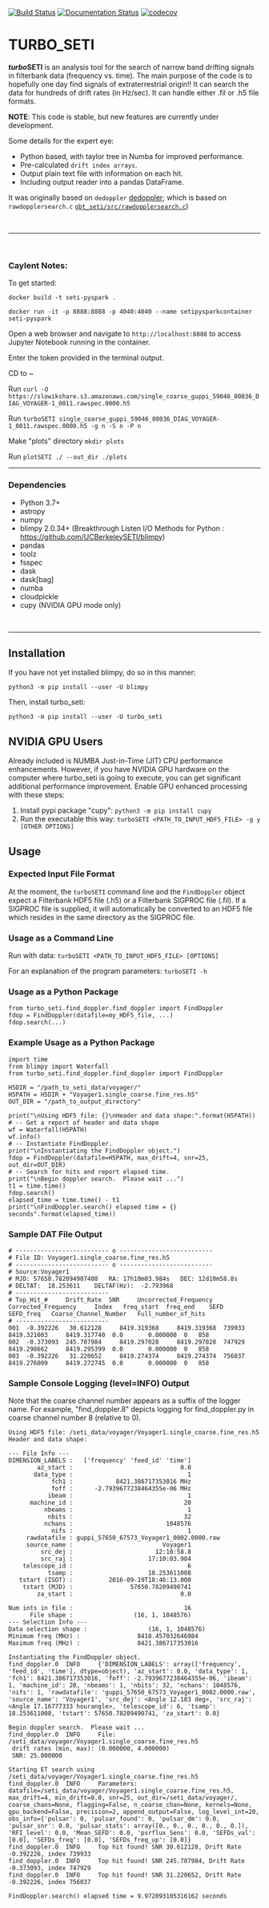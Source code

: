 [![Build Status](https://travis-ci.org/UCBerkeleySETI/turbo_seti.svg?branch=master)](https://travis-ci.org/UCBerkeleySETI/turbo_seti)
[![Documentation Status](https://readthedocs.org/projects/turbo-seti/badge/?version=latest)](https://turbo-seti.readthedocs.io/en/latest/?badge=latest)
[![codecov](https://codecov.io/gh/UCBerkeleySETI/turbo_seti/branch/master/graph/badge.svg)](https://codecov.io/gh/UCBerkeleySETI/turbo_seti)



TURBO_SETI
=============================

***turbo*SETI** is an analysis tool for the search of narrow band drifting signals in filterbank data (frequency vs. time).
The main purpose of the code is to hopefully one day find signals of extraterrestrial origin!!
It can search the data for hundreds of drift rates (in Hz/sec). It can handle either .fil or .h5 file formats.

**NOTE**:
This code is stable, but new features are currently under development.

Some details for the expert eye:

- Python based, with taylor tree in Numba for improved performance.
- Pre-calculated `drift index arrays`.
- Output plain text file with information on each hit.
- Including output reader into a pandas DataFrame.

It was originally based on `dedoppler` [dedoppler](http://github.com/cs150bf/gbt_seti/); which is based on  `rawdopplersearch.c`  [`gbt_seti/src/rawdopplersearch.c`](https://github.com/UCBerkeleySETI/gbt_seti/tree/master/src/rawdopplersearch.c))

&nbsp;

-------------------

&nbsp;

### Caylent Notes:

To get started:

`docker build -t seti-pyspark .`

`docker run -it -p 8888:8888 -p 4040:4040 --name setipysparkcontainer seti-pyspark`

Open a web browser and navigate to `http://localhost:8888` to access Jupyter Notebook running in the container.

Enter the token provided in the terminal output.

CD to ~

Run `curl -O https://slowikshare.s3.amazonaws.com/single_coarse_guppi_59046_80036_DIAG_VOYAGER-1_0011.rawspec.0000.h5`

Run `turboSETI single_coarse_guppi_59046_80036_DIAG_VOYAGER-1_0011.rawspec.0000.h5 -g n -S n -P n`

Make "plots" directory `mkdir plots`

Run `plotSETI ./ --out_dir ./plots`

-------------------

### Dependencies

- Python 3.7+
- astropy
- numpy
- blimpy 2.0.34+ (Breakthrough Listen I/O Methods for Python :  https://github.com/UCBerkeleySETI/blimpy)
- pandas
- toolz
- fsspec
- dask
- dask[bag]
- numba
- cloudpickle
- cupy (NVIDIA GPU mode only)

&nbsp;

--------------------------

## Installation

If you have not yet installed blimpy, do so in this manner:

`python3 -m pip install --user -U blimpy`

Then, install turbo_seti:

`python3 -m pip install --user -U turbo_seti`

## NVIDIA GPU Users

Already included is NUMBA Just-in-Time (JIT) CPU performance enhancements. However, if you have NVIDIA GPU hardware on the computer where turbo_seti is going to execute, you can get significant additional performance improvement.  Enable GPU enhanced processing with these steps:

1. Install pypi package "cupy":  `python3 -m pip install cupy`
2. Run the executable this way:  `turboSETI <PATH_TO_INPUT_HDF5_FILE> -g y [OTHER OPTIONS]`

## Usage

### Expected Input File Format

At the moment, the `turboSETI` command line and the `FindDoppler` object expect a Filterbank HDF5 file (.h5) or a Filterbank SIGPROC file (.fil).  If a SIGPROC file is supplied, it will automatically be converted to an HDF5 file which resides in the same directory as the SIGPROC file.

### Usage as a Command Line

Run with data: `turboSETI <PATH_TO_INPUT_HDF5_FILE> [OPTIONS]`

For an explanation of the program parameters: `turboSETI -h`

### Usage as a Python Package

```
from turbo_seti.find_doppler.find_doppler import FindDoppler
fdop = FindDoppler(datafile=my_HDF5_file, ...)
fdop.search(...)
```

### Example Usage as a Python Package

```
import time
from blimpy import Waterfall
from turbo_seti.find_doppler.find_doppler import FindDoppler

H5DIR = "/path_to_seti_data/voyager/"
H5PATH = H5DIR + "Voyager1.single_coarse.fine_res.h5"
OUT_DIR = "/path_to_output_directory"

print("\nUsing HDF5 file: {}\nHeader and data shape:".format(H5PATH))
# -- Get a report of header and data shape
wf = Waterfall(H5PATH)
wf.info()
# -- Instantiate FindDoppler.
print("\nInstantiating the FindDoppler object.")
fdop = FindDoppler(datafile=H5PATH, max_drift=4, snr=25, out_dir=OUT_DIR)
# -- Search for hits and report elapsed time.
print("\nBegin doppler search.  Please wait ...")
t1 = time.time()
fdop.search()
elapsed_time = time.time() - t1
print("\nFindDoppler.search() elapsed time = {} seconds".format(elapsed_time))
```


### Sample DAT File Output

```
# -------------------------- o --------------------------
# File ID: Voyager1.single_coarse.fine_res.h5 
# -------------------------- o --------------------------
# Source:Voyager1
# MJD: 57650.782094907408	RA: 17h10m03.984s	DEC: 12d10m58.8s
# DELTAT:  18.253611	DELTAF(Hz):  -2.793968
# --------------------------
# Top_Hit_# 	Drift_Rate 	SNR 	Uncorrected_Frequency 	Corrected_Frequency 	Index 	freq_start 	freq_end 	SEFD 	SEFD_freq 	Coarse_Channel_Number 	Full_number_of_hits 	
# --------------------------
001	 -0.392226	 30.612128	   8419.319368	   8419.319368	739933	   8419.321003	   8419.317740	0.0	      0.000000	0	858	
002	 -0.373093	245.707984	   8419.297028	   8419.297028	747929	   8419.298662	   8419.295399	0.0	      0.000000	0	858	
003	 -0.392226	 31.220652	   8419.274374	   8419.274374	756037	   8419.276009	   8419.272745	0.0	      0.000000	0	858	
```


### Sample Console Logging (level=INFO) Output
Note that the coarse channel number appears as a suffix of the logger name.  For example, "find_doppler.8" depicts logging for find_doppler.py in coarse channel number 8 (relative to 0).
```
Using HDF5 file: /seti_data/voyager/Voyager1.single_coarse.fine_res.h5
Header and data shape:

--- File Info ---
DIMENSION_LABELS :   ['frequency' 'feed_id' 'time']
        az_start :                              0.0
       data_type :                                1
            fch1 :            8421.386717353016 MHz
            foff :      -2.7939677238464355e-06 MHz
           ibeam :                                1
      machine_id :                               20
          nbeams :                                1
           nbits :                               32
          nchans :                          1048576
            nifs :                                1
     rawdatafile : guppi_57650_67573_Voyager1_0002.0000.raw
     source_name :                         Voyager1
         src_dej :                       12:10:58.8
         src_raj :                     17:10:03.984
    telescope_id :                                6
           tsamp :                     18.253611008
   tstart (ISOT) :          2016-09-19T18:46:13.000
    tstart (MJD) :                57650.78209490741
        za_start :                              0.0

Num ints in file :                               16
      File shape :                 (16, 1, 1048576)
--- Selection Info ---
Data selection shape :                 (16, 1, 1048576)
Minimum freq (MHz) :                8418.457032646984
Maximum freq (MHz) :                8421.386717353016

Instantiating the FindDoppler object.
find_doppler.0  INFO     {'DIMENSION_LABELS': array(['frequency', 'feed_id', 'time'], dtype=object), 'az_start': 0.0, 'data_type': 1, 'fch1': 8421.386717353016, 'foff': -2.7939677238464355e-06, 'ibeam': 1, 'machine_id': 20, 'nbeams': 1, 'nbits': 32, 'nchans': 1048576, 'nifs': 1, 'rawdatafile': 'guppi_57650_67573_Voyager1_0002.0000.raw', 'source_name': 'Voyager1', 'src_dej': <Angle 12.183 deg>, 'src_raj': <Angle 17.16777333 hourangle>, 'telescope_id': 6, 'tsamp': 18.253611008, 'tstart': 57650.78209490741, 'za_start': 0.0}

Begin doppler search.  Please wait ...
find_doppler.0  INFO     File: /seti_data/voyager/Voyager1.single_coarse.fine_res.h5
 drift rates (min, max): (0.000000, 4.000000)
 SNR: 25.000000

Starting ET search using /seti_data/voyager/Voyager1.single_coarse.fine_res.h5
find_doppler.0  INFO     Parameters: datafile=/seti_data/voyager/Voyager1.single_coarse.fine_res.h5, max_drift=4, min_drift=0.0, snr=25, out_dir=/seti_data/voyager/, coarse_chans=None, flagging=False, n_coarse_chan=None, kernels=None, gpu_backend=False, precision=2, append_output=False, log_level_int=20, obs_info={'pulsar': 0, 'pulsar_found': 0, 'pulsar_dm': 0.0, 'pulsar_snr': 0.0, 'pulsar_stats': array([0., 0., 0., 0., 0., 0.]), 'RFI_level': 0.0, 'Mean_SEFD': 0.0, 'psrflux_Sens': 0.0, 'SEFDs_val': [0.0], 'SEFDs_freq': [0.0], 'SEFDs_freq_up': [0.0]}
find_doppler.0  INFO     Top hit found! SNR 30.612128, Drift Rate -0.392226, index 739933
find_doppler.0  INFO     Top hit found! SNR 245.707984, Drift Rate -0.373093, index 747929
find_doppler.0  INFO     Top hit found! SNR 31.220652, Drift Rate -0.392226, index 756037

FindDoppler.search() elapsed time = 9.972093105316162 seconds
```

&nbsp;
--------------------------
